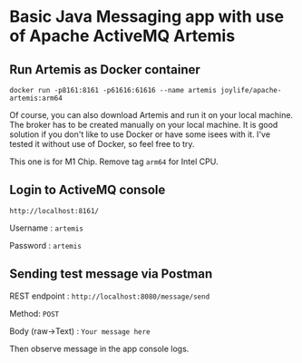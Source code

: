 # Basic Java Messaging app with use of Apache ActiveMQ Artemis

## Run Artemis as Docker container
`docker run -p8161:8161 -p61616:61616 --name artemis joylife/apache-artemis:arm64`

Of course, you can also download Artemis and run it on your local machine. The broker has to be created manually on your local machine. It is good solution if you don't like to use Docker or have some isees
with it. I've tested it without use of Docker, so feel free to try.  

This one is for M1 Chip. Remove tag `arm64` for Intel CPU.

## Login to ActiveMQ console
`http://localhost:8161/`

Username : `artemis`

Password : `artemis`

## Sending test message via Postman

REST endpoint : `http://localhost:8080/message/send`

Method: `POST`

Body (raw->Text) : `Your message here`

Then observe message in the app console logs. 